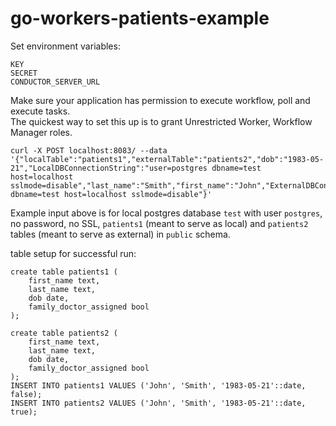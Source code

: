 # go-workers-patients-example
Set environment variables: 
```
KEY 
SECRET
CONDUCTOR_SERVER_URL
```
Make sure your application has permission to execute workflow, 
poll and execute tasks. <br>
The quickest way to set this up is to grant Unrestricted Worker, 
Workflow Manager roles.

````
curl -X POST localhost:8083/ --data '{"localTable":"patients1","externalTable":"patients2","dob":"1983-05-21","LocalDBConnectionString":"user=postgres dbname=test host=localhost sslmode=disable","last_name":"Smith","first_name":"John","ExternalDBConnectionString":"user=postgres dbname=test host=localhost sslmode=disable"}'
````

Example input above is for local postgres database `test` with user `postgres`, 
no password, no SSL, `patients1` (meant to serve as local) and `patients2` tables (meant to serve as external) in `public` schema. <br>

table setup for successful run:
```
create table patients1 (
    first_name text,
    last_name text,
    dob date,
    family_doctor_assigned bool
);

create table patients2 (
    first_name text,
    last_name text,
    dob date,
    family_doctor_assigned bool
);
INSERT INTO patients1 VALUES ('John', 'Smith', '1983-05-21'::date, false);
INSERT INTO patients2 VALUES ('John', 'Smith', '1983-05-21'::date, true);
```
